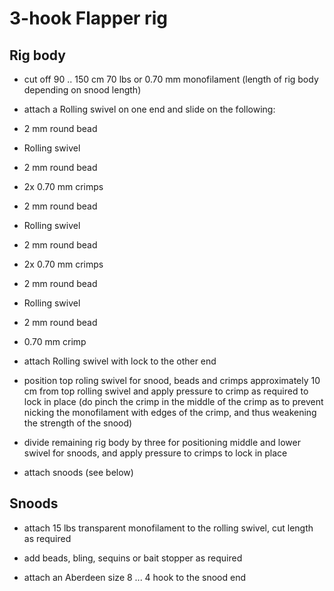 # 3-hook Flapper rig

## Rig body

  * cut off 90 .. 150 cm 70 lbs or 0.70 mm monofilament (length of rig body depending on snood length)

  * attach a Rolling swivel on one end and slide on the following:

  * 2 mm round bead

  * Rolling swivel

  * 2 mm round bead
  
  * 2x 0.70 mm crimps

  * 2 mm round bead

  * Rolling swivel

  * 2 mm round bead
  
  * 2x 0.70 mm crimps

  * 2 mm round bead

  * Rolling swivel

  * 2 mm round bead
  
  * 0.70 mm crimp

  * attach Rolling swivel with lock to the other end
  
  * position top roling swivel for snood, beads and crimps approximately 10 cm from top rolling swivel and apply pressure to crimp as required to lock in place (do pinch the crimp in the middle of the crimp as to prevent nicking the monofilament with edges of the crimp, and thus weakening the strength of the snood)
  
  * divide remaining rig body by three for positioning middle and lower swivel for snoods, and apply pressure to crimps to lock in place
  
  * attach snoods (see below)

## Snoods

  * attach 15 lbs transparent monofilament to the rolling swivel, cut length as required
  
  * add beads, bling, sequins or bait stopper as required

  * attach an Aberdeen size 8 ... 4 hook to the snood end
  
